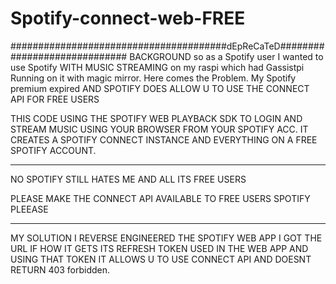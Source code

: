 # Spotify-connect-web-FREE


#######################################dEpReCaTeD#############################
BACKGROUND
so as a Spotify user I wanted to use Spotify WITH 
MUSIC STREAMING on my raspi which had Gassistpi 
Running on it with magic mirror. Here comes the 
Problem. My Spotify premium expired AND SPOTIFY 
DOES ALLOW U TO USE THE CONNECT API FOR FREE USERS 

THIS CODE USING THE SPOTIFY WEB PLAYBACK SDK TO LOGIN AND 
STREAM MUSIC USING YOUR BROWSER FROM YOUR SPOTIFY 
ACC. IT CREATES A SPOTIFY CONNECT INSTANCE AND 
EVERYTHING ON A FREE SPOTIFY ACCOUNT.


**************************************************
NO SPOTIFY STILL HATES ME AND ALL ITS FREE USERS 

PLEASE MAKE THE CONNECT API AVAILABLE TO FREE USERS 
SPOTIFY PLEEASE


**************************************************
MY SOLUTION
I REVERSE ENGINEERED THE SPOTIFY WEB APP 
I GOT THE URL IF HOW IT GETS ITS REFRESH TOKEN USED
IN THE WEB APP AND USING THAT TOKEN IT ALLOWS U TO
USE CONNECT API AND DOESNT RETURN 403 forbidden.


